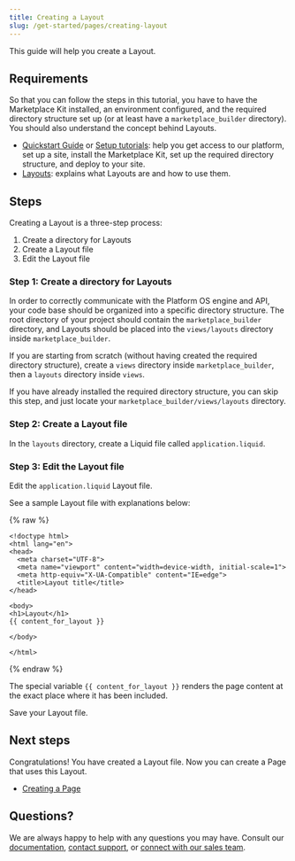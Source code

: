 ```yaml
---
title: Creating a Layout
slug: /get-started/pages/creating-layout
---
```

This guide will help you create a Layout.  

## Requirements
So that you can follow the steps in this tutorial, you have to have the Marketplace Kit installed, an environment configured, and the required directory structure set up (or at least have a `marketplace_builder` directory). You should also understand the concept behind Layouts. 

* [Quickstart Guide]() or [Setup tutorials](): help you get access to our platform, set up a site, install the Marketplace Kit, set up the required directory structure, and deploy to your site.    
* [Layouts](): explains what Layouts are and how to use them. 

## Steps 

Creating a Layout is a three-step process:

1. Create a directory for Layouts
2. Create a Layout file
3. Edit the Layout file 

### Step 1: Create a directory for Layouts
In order to correctly communicate with the Platform OS engine and API, your code base should be organized into a specific directory structure. The root directory of your project should contain the `marketplace_builder` directory, and Layouts should be placed into the `views/layouts` directory inside `marketplace_builder`. 

If you are starting from scratch (without having created the required directory structure), create a `views` directory inside `marketplace_builder`, then a `layouts` directory inside `views`.

If you have already installed the required directory structure, you can skip this step, and just locate your `marketplace_builder/views/layouts` directory. 

### Step 2: Create a Layout file
In the `layouts` directory, create a Liquid file called `application.liquid`. 

### Step 3: Edit the Layout file 
Edit the `application.liquid` Layout file. 

See a sample Layout file with explanations below:

{% raw %}

```liquid
<!doctype html>
<html lang="en">
<head>
  <meta charset="UTF-8">
  <meta name="viewport" content="width=device-width, initial-scale=1">
  <meta http-equiv="X-UA-Compatible" content="IE=edge">
  <title>Layout title</title>
</head>

<body>
<h1>Layout</h1>
{{ content_for_layout }}

</body>

</html>

```

{% endraw %}


The special variable `{{ content_for_layout }}` renders the page content at the exact place where it has been included. 

Save your Layout file. 

## Next steps
Congratulations! You have created a Layout file. Now you can create a Page that uses this Layout.  

* [Creating a Page]()

## Questions?

We are always happy to help with any questions you may have. Consult our  [documentation](), [contact support](), or  [connect with our sales team](). 
